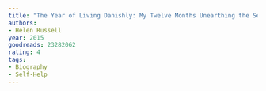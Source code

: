 ```yaml
---
title: "The Year of Living Danishly: My Twelve Months Unearthing the Secrets of the World's Happiest Country"
authors:
- Helen Russell
year: 2015
goodreads: 23282062
rating: 4
tags:
- Biography
- Self-Help
---
```

